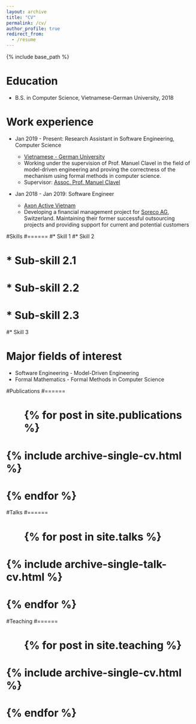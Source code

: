 ```yaml
---
layout: archive
title: "CV"
permalink: /cv/
author_profile: true
redirect_from:
  - /resume
---
```


{% include base_path %}

Education
======
* B.S. in Computer Science, Vietnamese-German University, 2018

Work experience
======
* Jan 2019 - Present: Research Assistant in Software Engineering, Computer Science
  * [Vietnamese - German University](https://vgu.edu.vn/)
  * Working under the supervision of Prof. Manuel Clavel in the field of model-driven engineering and proving the correctness of the mechanism using formal methods in computer science.
  * Supervisor: [Assoc. Prof. Manuel Clavel](http://maude.sip.ucm.es/~clavel/)

* Jan 2018 - Jan 2019: Software Engineer
  * [Axon Active Vietnam](https://www.axonactive.com/)
  * Developing a financial management project for [Soreco AG](https://www.sorecoweb.ch/de/), Switzerland. Maintaining their former successful outsourcing projects and providing support for current and potential customers
  
#Skills
#======
#* Skill 1
#* Skill 2
#  * Sub-skill 2.1
#  * Sub-skill 2.2
#  * Sub-skill 2.3
#* Skill 3

Major fields of interest
======
* Software Engineering - Model-Driven Engineering
* Formal Mathematics - Formal Methods in Computer Science

#Publications
#======
#  <ul>{% for post in site.publications %}
#    {% include archive-single-cv.html %}
#  {% endfor %}</ul>
  
#Talks
#======
#  <ul>{% for post in site.talks %}
#    {% include archive-single-talk-cv.html %}
#  {% endfor %}</ul>
  
#Teaching
#======
#  <ul>{% for post in site.teaching %}
#    {% include archive-single-cv.html %}
#  {% endfor %}</ul>